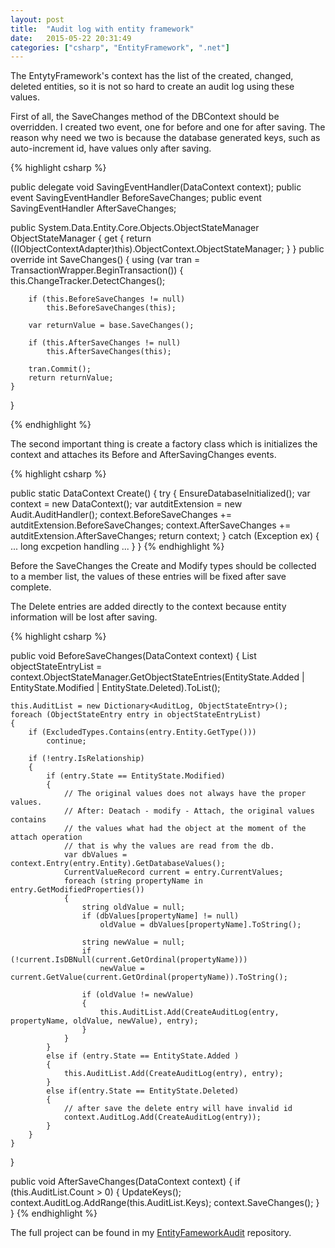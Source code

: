 ```yaml
---
layout: post
title:  "Audit log with entity framework"
date:   2015-05-22 20:31:49
categories: ["csharp", "EntityFramework", ".net"]
---
```


The EntytyFramework's context has the list of the created, changed, deleted entities, so it
is not so hard to create an audit log using these values.

First of all, the SaveChanges method of the DBContext should be overridden.
I created two event, one for before and one for after saving.
The reason why need we two is because the database generated keys,
such as auto-increment id, have values only after saving.

{% highlight csharp %}

public delegate void SavingEventHandler(DataContext context);
public event SavingEventHandler BeforeSaveChanges;
public event SavingEventHandler AfterSaveChanges;

public System.Data.Entity.Core.Objects.ObjectStateManager ObjectStateManager
{
    get
    {
        return ((IObjectContextAdapter)this).ObjectContext.ObjectStateManager;
    }
}
public override int SaveChanges()
{
    using (var tran = TransactionWrapper.BeginTransaction())
    {
        this.ChangeTracker.DetectChanges();

        if (this.BeforeSaveChanges != null)
            this.BeforeSaveChanges(this);

        var returnValue = base.SaveChanges();

        if (this.AfterSaveChanges != null)
            this.AfterSaveChanges(this);

        tran.Commit();
        return returnValue;
    }
}


{% endhighlight %}

The second important thing is create a factory class which is initializes the context
and attaches its Before and AfterSavingChanges events.

{% highlight csharp %}

public static DataContext Create()
{
    try
    {
        EnsureDatabaseInitialized();
        var context = new DataContext();
        var autditExtension = new Audit.AuditHandler();
        context.BeforeSaveChanges += autditExtension.BeforeSaveChanges;
        context.AfterSaveChanges += autditExtension.AfterSaveChanges;
        return context;
    }
    catch (Exception ex)
    {
		... long excpetion handling ...
	}
}
{% endhighlight %}

Before the SaveChanges the Create and Modify types should be collected to a member list,
the values of these entries will be fixed after save complete.

The Delete entries are added directly to the context because entity information will be lost after saving.

{% highlight csharp %}

public void BeforeSaveChanges(DataContext context)
{
    List<ObjectStateEntry> objectStateEntryList =
        context.ObjectStateManager.GetObjectStateEntries(EntityState.Added | EntityState.Modified | EntityState.Deleted).ToList();

    this.AuditList = new Dictionary<AuditLog, ObjectStateEntry>();
    foreach (ObjectStateEntry entry in objectStateEntryList)
    {
        if (ExcludedTypes.Contains(entry.Entity.GetType()))
            continue;

        if (!entry.IsRelationship)
        {
            if (entry.State == EntityState.Modified)
            {
                // The original values does not always have the proper values.
                // After: Deatach - modify - Attach, the original values contains
                // the values what had the object at the moment of the attach operation
                // that is why the values are read from the db.
                var dbValues = context.Entry(entry.Entity).GetDatabaseValues();
                CurrentValueRecord current = entry.CurrentValues;
                foreach (string propertyName in entry.GetModifiedProperties())
                {
                    string oldValue = null;
                    if (dbValues[propertyName] != null)
                        oldValue = dbValues[propertyName].ToString();

                    string newValue = null;
                    if (!current.IsDBNull(current.GetOrdinal(propertyName)))
                        newValue = current.GetValue(current.GetOrdinal(propertyName)).ToString();

                    if (oldValue != newValue)
                    {
                        this.AuditList.Add(CreateAuditLog(entry, propertyName, oldValue, newValue), entry);
                    }
                }
            }
            else if (entry.State == EntityState.Added )
            {
                this.AuditList.Add(CreateAuditLog(entry), entry);
            }
            else if(entry.State == EntityState.Deleted)
            {
                // after save the delete entry will have invalid id
                context.AuditLog.Add(CreateAuditLog(entry));
            }
        }
    }
}

public void AfterSaveChanges(DataContext context)
{
    if (this.AuditList.Count > 0)
    {
        UpdateKeys();
        context.AuditLog.AddRange(this.AuditList.Keys);
        context.SaveChanges();
    }
}
{% endhighlight %}

The full project can be found in my [EntityFameworkAudit][repo-url] repository.

[repo-url]: https://github.com/szunyog/EntityFameworkAudit
